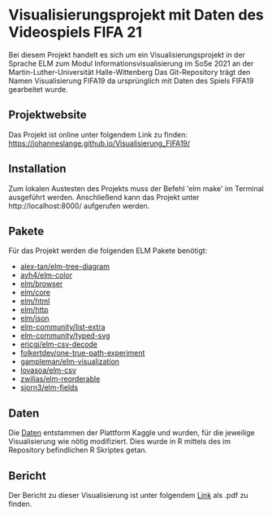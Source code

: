 # Visualisierungsprojekt mit Daten des Videospiels FIFA 21
Bei diesem Projekt handelt es sich um ein Visualisierungsprojekt in der Sprache ELM zum Modul Informationsvisualisierung 
im SoSe 2021 an der Martin-Luther-Universität Halle-Wittenberg
Das Git-Repository trägt den Namen Visualisierung FIFA19 da ursprünglich mit Daten des Spiels FIFA19 gearbeitet wurde.

## Projektwebsite
Das Projekt ist online unter folgendem Link zu finden: https://johanneslange.github.io/Visualisierung_FIFA19/

## Installation
Zum lokalen Austesten des Projekts muss der Befehl 'elm make' im Terminal ausgeführt werden.
Anschließend kann das Projekt unter http://localhost:8000/ aufgerufen werden.

## Pakete
Für das Projekt werden die folgenden ELM Pakete benötigt:
- [alex-tan/elm-tree-diagram](https://package.elm-lang.org/packages/alex-tan/elm-tree-diagram/latest/)
- [avh4/elm-color](https://package.elm-lang.org/packages/avh4/elm-color/latest/)
- [elm/browser](https://package.elm-lang.org/packages/elm/browser/latest/)
- [elm/core](https://package.elm-lang.org/packages/elm/core/latest/)
- [elm/html](https://package.elm-lang.org/packages/elm/html/latest/)
- [elm/http](https://package.elm-lang.org/packages/elm/http/latest/)
- [elm/json](https://package.elm-lang.org/packages/elm/json/latest/)
- [elm-community/list-extra](https://package.elm-lang.org/packages/elm-community/list-extra/latest/)
- [elm-community/typed-svg](https://package.elm-lang.org/packages/elm-community/typed-svg/latest/)
- [ericgj/elm-csv-decode](https://package.elm-lang.org/packages/ericgj/elm-csv-decode/latest/)
- [folkertdev/one-true-path-experiment](https://package.elm-lang.org/packages/folkertdev/one-true-path-experiment/latest/)
- [gampleman/elm-visualization](https://package.elm-lang.org/packages/gampleman/elm-visualization/latest/)
- [lovasoa/elm-csv](https://package.elm-lang.org/packages/lovasoa/elm-csv/latest/)
- [zwilias/elm-reorderable](https://package.elm-lang.org/packages/zwilias/elm-reorderable/latest/)
- [sjorn3/elm-fields](https://package.elm-lang.org/packages/sjorn3/elm-fields/latest/)

## Daten
Die [Daten](https://kaggle.com/ekrembayar/fifa-21-complete-player-dataset) entstammen der Plattform Kaggle und wurden, für die jeweilige Visualisierung wie nötig modifiziert.
Dies wurde in R mittels des im Repository befindlichen R Skriptes getan.

## Bericht
Der Bericht zu dieser Visualisierung ist unter folgendem [Link](https://github.com/JohannesLange/Visualisierung_FIFA19/tree/master/latex/AbgabeOrdnerLatex) als .pdf zu finden.